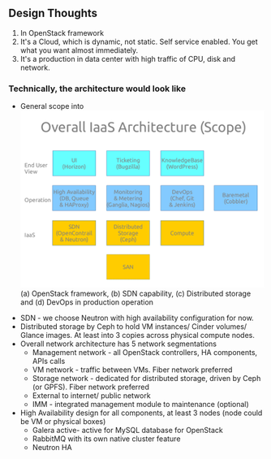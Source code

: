 ## Design Thoughts
1. In OpenStack framework
2. It's a Cloud, which is dynamic, not static. Self service enabled. You get what you want almost immediately.
3. It's a production in data center with high traffic of CPU, disk and network.

### Technically, the architecture would look like

+ General scope into 
![Overall Scope](images/20140814_architectureoverview_svc.png)   
(a) OpenStack framework, 
(b) SDN capability, 
(c) Distributed storage and 
(d) DevOps in production operation
* SDN - we choose Neutron with high availability configuration for now. 
* Distributed storage by Ceph to hold VM instances/ Cinder volumes/ Glance images. At least into 3 copies across physical compute nodes.
* Overall network architecture has 5 network segmentations
  * Management network - all OpenStack controllers, HA components, APIs calls
  * VM network - traffic between VMs. Fiber network preferred
  * Storage network - dedicated for distributed storage, driven by Ceph (or GPFS). Fiber network preferred
  * External to internet/ public network
  * IMM - integrated management module to maintenance (optional)
* High Availability design for all components, at least 3 nodes (node could be VM or physical boxes)
  * Galera active- active for MySQL database for OpenStack
  * RabbitMQ with its own native cluster feature
  * Neutron HA 

